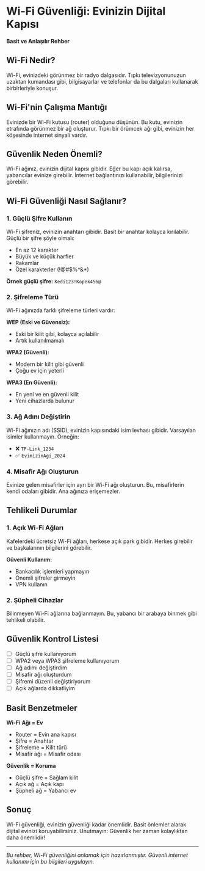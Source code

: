 # Wi-Fi Güvenliği: Evinizin Dijital Kapısı

**Basit ve Anlaşılır Rehber**

## Wi-Fi Nedir?

Wi-Fi, evinizdeki görünmez bir radyo dalgasıdır. Tıpkı televizyonunuzun uzaktan kumandası gibi, bilgisayarlar ve telefonlar da bu dalgaları kullanarak birbirleriyle konuşur.

## Wi-Fi'nin Çalışma Mantığı

Evinizde bir Wi-Fi kutusu (router) olduğunu düşünün. Bu kutu, evinizin etrafında görünmez bir ağ oluşturur. Tıpkı bir örümcek ağı gibi, evinizin her köşesinde internet sinyali vardır.

## Güvenlik Neden Önemli?

Wi-Fi ağınız, evinizin dijital kapısı gibidir. Eğer bu kapı açık kalırsa, yabancılar evinize girebilir. İnternet bağlantınızı kullanabilir, bilgilerinizi görebilir.

## Wi-Fi Güvenliği Nasıl Sağlanır?

### 1. Güçlü Şifre Kullanın

Wi-Fi şifreniz, evinizin anahtarı gibidir. Basit bir anahtar kolayca kırılabilir. Güçlü bir şifre şöyle olmalı:
- En az 12 karakter
- Büyük ve küçük harfler
- Rakamlar
- Özel karakterler (!@#$%^&*)

**Örnek güçlü şifre:** `Kedi123!Kopek456@`

### 2. Şifreleme Türü

Wi-Fi ağınızda farklı şifreleme türleri vardır:

**WEP (Eski ve Güvensiz):** 
- Eski bir kilit gibi, kolayca açılabilir
- Artık kullanılmamalı

**WPA2 (Güvenli):**
- Modern bir kilit gibi güvenli
- Çoğu ev için yeterli

**WPA3 (En Güvenli):**
- En yeni ve en güvenli kilit
- Yeni cihazlarda bulunur

### 3. Ağ Adını Değiştirin

Wi-Fi ağınızın adı (SSID), evinizin kapısındaki isim levhası gibidir. Varsayılan isimler kullanmayın. Örneğin:
- ❌ `TP-Link_1234`
- ✅ `EvimizinAgi_2024`

### 4. Misafir Ağı Oluşturun

Evinize gelen misafirler için ayrı bir Wi-Fi ağı oluşturun. Bu, misafirlerin kendi odaları gibidir. Ana ağınıza erişemezler.

## Tehlikeli Durumlar

### 1. Açık Wi-Fi Ağları

Kafelerdeki ücretsiz Wi-Fi ağları, herkese açık park gibidir. Herkes girebilir ve başkalarının bilgilerini görebilir.

**Güvenli Kullanım:**
- Bankacılık işlemleri yapmayın
- Önemli şifreler girmeyin
- VPN kullanın

### 2. Şüpheli Cihazlar

Bilinmeyen Wi-Fi ağlarına bağlanmayın. Bu, yabancı bir arabaya binmek gibi tehlikeli olabilir.

## Güvenlik Kontrol Listesi

- [ ] Güçlü şifre kullanıyorum
- [ ] WPA2 veya WPA3 şifreleme kullanıyorum
- [ ] Ağ adımı değiştirdim
- [ ] Misafir ağı oluşturdum
- [ ] Şifremi düzenli değiştiriyorum
- [ ] Açık ağlarda dikkatliyim

## Basit Benzetmeler

**Wi-Fi Ağı = Ev**
- Router = Evin ana kapısı
- Şifre = Anahtar
- Şifreleme = Kilit türü
- Misafir ağı = Misafir odası

**Güvenlik = Koruma**
- Güçlü şifre = Sağlam kilit
- Açık ağ = Açık kapı
- Şüpheli ağ = Yabancı ev

## Sonuç

Wi-Fi güvenliği, evinizin güvenliği kadar önemlidir. Basit önlemler alarak dijital evinizi koruyabilirsiniz. Unutmayın: Güvenlik her zaman kolaylıktan daha önemlidir!

---

*Bu rehber, Wi-Fi güvenliğini anlamak için hazırlanmıştır. Güvenli internet kullanımı için bu bilgileri uygulayın.* 